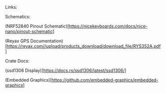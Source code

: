 Links:

Schematics:

(NRF52840 Pinout Schematic)[https://nicekeyboards.com/docs/nice-nano/pinout-schematic]

(Reyax GPS Documentation)[https://reyax.com//upload/products_download/download_file/RYS352A.pdf]

Crate Docs:

(ssd1306 Display)[https://docs.rs/ssd1306/latest/ssd1306/]

(Embedded Graphics)[https://github.com/embedded-graphics/embedded-graphics]
